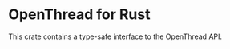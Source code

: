 OpenThread for Rust
===================

This crate contains a type-safe interface to the OpenThread API.
